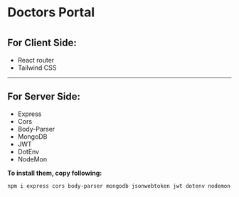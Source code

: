 # Doctors Portal
#

## For Client Side:
* React router
* Tailwind CSS

---

## For Server Side:
* Express
* Cors
* Body-Parser
* MongoDB
* JWT
* DotEnv
* NodeMon

**To install them, copy following:**
```bash
npm i express cors body-parser mongodb jsonwebtoken jwt dotenv nodemon
```